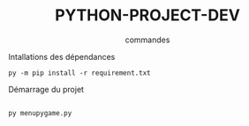<h1 align="center">PYTHON-PROJECT-DEV</h1>

<p align="center">commandes</p>

<p>Intallations des dépendances</p>

```
py -m pip install -r requirement.txt 

```

<p>Démarrage du projet</p>

```

py menupygame.py

```
